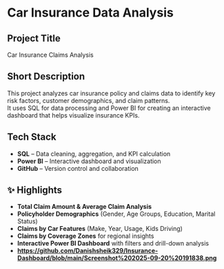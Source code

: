 # Car Insurance Data Analysis

##  Project Title
Car Insurance Claims Analysis

##  Short Description
This project analyzes car insurance policy and claims data to identify key risk factors, customer demographics, and claim patterns.  
It uses SQL for data processing and Power BI for creating an interactive dashboard that helps visualize insurance KPIs.

##  Tech Stack
- **SQL** – Data cleaning, aggregation, and KPI calculation  
- **Power BI** – Interactive dashboard and visualization  
- **GitHub** – Version control and collaboration  

## ✨ Highlights
- **Total Claim Amount & Average Claim Analysis**  
- **Policyholder Demographics** (Gender, Age Groups, Education, Marital Status)  
- **Claims by Car Features** (Make, Year, Usage, Kids Driving)  
- **Claims by Coverage Zones** for regional insights  
- **Interactive Power BI Dashboard** with filters and drill-down analysis  
- **https://github.com/Danishsheik329/Insurance-Dashboard/blob/main/Screenshot%202025-09-20%20191838.png**
